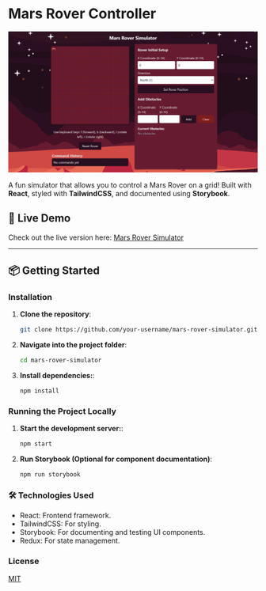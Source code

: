 # Mars Rover Controller

![Mars Rover Simulator](public/screenshot.png)

A fun simulator that allows you to control a Mars Rover on a grid! Built with **React**, styled with **TailwindCSS**, and documented using **Storybook**.

## 🚀 Live Demo

Check out the live version here: [Mars Rover Simulator](https://mars-rover-controller.vercel.app/)

---

## 📦 Getting Started

### Installation

1. **Clone the repository**:
   ```bash
   git clone https://github.com/your-username/mars-rover-simulator.git
   ```

2. **Navigate into the project folder**:
   ```bash
   cd mars-rover-simulator
   ```

3. **Install dependencies:**:
   ```bash
   npm install
   ```

### Running the Project Locally

1. **Start the development server:**:
    ```bash
    npm start
    ```

2. **Run Storybook (Optional for component documentation)**:
    ```bash
    npm run storybook
    ```

### 🛠 Technologies Used

- React: Frontend framework.
- TailwindCSS: For styling.
- Storybook: For documenting and testing UI components.
- Redux: For state management.

### License
[MIT](https://opensource.org/licenses/MIT)

